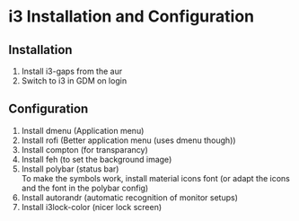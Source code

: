 # i3 Installation and Configuration

## Installation
1. Install i3-gaps from the aur
2. Switch to i3 in GDM on login

## Configuration
1. Install dmenu (Application menu)
2. Install rofi (Better application menu (uses dmenu though))
3. Install compton (for transparancy)
4. Install feh (to set the background image)
5. Install polybar (status bar)  
    To make the symbols work, install material icons font (or adapt the icons and the font in the polybar config)
6. Install autorandr (automatic recognition of monitor setups)
7. Install i3lock-color (nicer lock screen)
